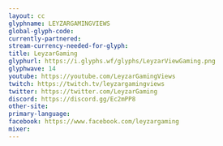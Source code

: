 ```yaml
---
layout: cc
glyphname: LEYZARGAMINGVIEWS
global-glyph-code: 
currently-partnered: 
stream-currency-needed-for-glyph: 
title: LeyzarGaming
glyphurl: https://i.glyphs.wf/glyphs/LeyzarViewGaming.png
glyphwave: 14
youtube: https://youtube.com/LeyzarGamingViews
twitch: https://twitch.tv/leyzargamingviews
twitter: https://twitter.com/LeyzarGaming
discord: https://discord.gg/Ec2mPP8
other-site: 
primary-language: 
facebook: https://www.facebook.com/leyzargaming
mixer: 
---
```


